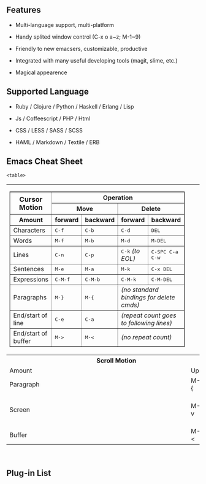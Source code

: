 ## Features

* Multi-language support, multi-platform

* Handy splited window control (C-x o a~z; M-1~9)

* Friendly to new emacsers, customizable, productive

* Integrated with many useful developing tools (magit, slime, etc.)

* Magical appearence

## Supported Language

* Ruby / Clojure / Python / Haskell / Erlang / Lisp

* Js / Coffeescript / PHP / Html

* CSS / LESS / SASS / SCSS

* HAML / Markdown / Textile / ERB

## Emacs Cheat Sheet

<table>
  <tr>
    <td valign=top>
	 <table border>
	   <tr>
	     <th rowspan=2><font size=+1>Cursor<br>Motion</font></th>
	     <th colspan=4>Operation</th>
	   </tr>
	   <tr>
	     <th colspan=2>Move</th>
	     <th colspan=2>Delete</th>
	   </tr>
	   <tr>
	     <th>Amount</th>
	     <th>forward</th>
	     <th>backward</th>
	     <th>forward</th>
	     <th>backward</th>
	   </tr>
	   <tr>
	     <td>Characters</td>
	     <td><tt>C-f</tt></td>
	     <td><tt>C-b</tt></td>
	     <td><tt>C-d</tt></td>
	     <td><tt>DEL</tt></td>
	   </tr>
	   <tr>
	     <td>Words</td>
	     <td><tt>M-f</tt></td>
	     <td><tt>M-b</tt></td>
	     <td><tt>M-d</tt></td>
	     <td><tt>M-DEL</tt></td>
	   </tr>
	   <tr>
	     <td>Lines</td>
	     <td><tt>C-n</tt></td>
	     <td><tt>C-p</tt></td>
	     <td><tt>C-k</tt> <i>(to EOL)</i></td>
	     <td><tt>C-SPC C-a C-w</tt></td>
	   </tr>
	   <tr>
	     <td>Sentences</td>
	     <td><tt>M-e</tt></td>
	     <td><tt>M-a</tt></td>
	     <td><tt>M-k</tt></td>
	     <td><tt>C-x&nbsp;DEL</tt></td>
	   </tr>
	   <tr>
	     <td>Expressions</td>
	     <td><tt>C-M-f</tt></td>
	     <td><tt>C-M-b</tt></td>
	     <td><tt>C-M-k</tt></td>
	     <td><tt>C-M-DEL</tt></td>
	   </tr>
	   <tr>
	     <td>Paragraphs</td>
	     <td><tt>M-}</tt></td>
	     <td><tt>M-{</tt></td>
	     <td colspan=2><i>(no standard bindings for delete
		  cmds)</i></td>
	   </tr>
	   <tr>
	     <td>End/start of line</td>
	     <td><tt>C-e</tt></td>
	     <td><tt>C-a</tt></td>
	     <td colspan=2><i>(repeat count goes to following
		  lines)</i></td>
	   </tr>
	   <tr>
	     <td>End/start of buffer</td>
	     <td><tt>M-&gt;</tt></td>
	     <td><tt>M-&lt;</tt></td>
	     <td colspan=2><i>(no repeat count)</i></td>
	   </tr>
	 </table>
    </td>

    <table>
  <tr>
    <th colspan="3">Scroll Motion</th>
    <th colspan="2" rowspan="2">Other Scroll Method</th>
  </tr>
  <tr>
    <td>Amount</td>
    <td>Up</td>
    <td>Down</td>
  </tr>
  <tr>
    <td>Paragraph</td>
    <td>M-{</td>
    <td>M-}</td>
    <td>Go to line</td>
    <td>M-g g</td>
  </tr>
  <tr>
    <td>Screen</td>
    <td>M-v</td>
    <td>C-v</td>
    <td>Scroll other window down</td>
    <td>C-M-v</td>
  </tr>
  <tr>
    <td>Buffer</td>
    <td>M-&lt;</td>
    <td>M-&gt;</td>
    <td></td>
    <td></td>
  </tr>
</table>
    <table id="">
    </table>
    <table id="">

</table>



## Plug-in List

